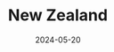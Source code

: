 ---
layout: album
title: New Zealand
date: 2024-05-20
slug: new-zealand
cover_image: R0004465.jpg
---